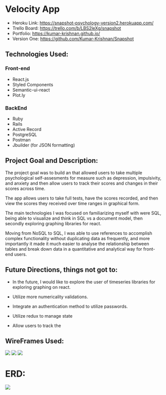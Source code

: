 # Velocity App

* Heroku Link: https://snapshot-psychology-version2.herokuapp.com/
* Trello Board: https://trello.com/b/LBS2leXg/snapshot
* Portfolio: https://kumar-krishnan.github.io/
* Version One: https://github.com/Kumar-Krishnan/Snapshot

## Technologies Used: 

### Front-end
* React.js
* Styled Components
* Semantic-ui-react
* Plot.ly

### BackEnd
* Ruby
* Rails
* Active Record
* PostgreSQL
* Postman
* Jbuilder (for JSON formatting)

## Project Goal and Description:
The project goal was to build an that allowed users to take multiple psychological self-assesments for measure such as depression, impulsivity, and anxiety and then allow users to track their scores and changes in their scores across time.

The app allows users to take full tests, have the scores recorded, and then view the scores they received over time ranges in graphical form.

The main technologies I was focused on familiarizing myself with were SQL, being able to visualize and think in SQL vs a document model, then secondly exploring graphing libraries for react. 

Moving from NoSQL to SQL, I was able to use references to accomplish complex functionality without duplicating data as frequently, and more importantly it made it much easier to analyse the relationship between tables and break down data in a quantitative and analytical way for front-end users.

                    
## Future Directions, things not got to:
* In the future, I would like to explore the user of timeseries libraries for exploring graphing on react.

* Utilize more numericality validations. 

* Integrate an authentication method to utilize passwords.

* Utilize redux to manage state

* Allow users to track the 
## WireFrames Used:

![](https://i.imgur.com/w4du59pl.png)
![](https://i.imgur.com/Fks2PH4l.png)
![](https://i.imgur.com/82IFoJRl.png)

# ERD:
![](https://i.imgur.com/AgnW8bxl.png)


